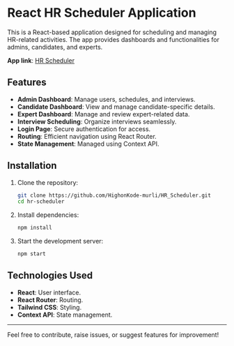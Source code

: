 # React HR Scheduler Application

This is a React-based application designed for scheduling and managing HR-related activities. The app provides dashboards and functionalities for admins, candidates, and experts.

**App link**: [HR Scheduler](https://HighonKode-murli.github.io/HR_Scheduler/)

## Features

- **Admin Dashboard**: Manage users, schedules, and interviews.
- **Candidate Dashboard**: View and manage candidate-specific details.
- **Expert Dashboard**: Manage and review expert-related data.
- **Interview Scheduling**: Organize interviews seamlessly.
- **Login Page**: Secure authentication for access.
- **Routing**: Efficient navigation using React Router.
- **State Management**: Managed using Context API.

## Installation

1. Clone the repository:
   ```bash
   git clone https://github.com/HighonKode-murli/HR_Scheduler.git
   cd hr-scheduler
   ```
2. Install dependencies:
   ```bash
   npm install
   ```
3. Start the development server:
   ```bash
   npm start
   ```

## Technologies Used

- **React**: User interface.
- **React Router**: Routing.
- **Tailwind CSS**: Styling.
- **Context API**: State management.

---

Feel free to contribute, raise issues, or suggest features for improvement!


